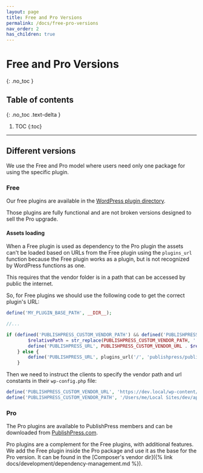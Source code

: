 ```yaml
---
layout: page
title: Free and Pro Versions
permalink: /docs/free-pro-versions
nav_order: 2
has_children: true
---
```


# Free and Pro Versions
{: .no_toc }

## Table of contents
{: .no_toc .text-delta }

1. TOC
{:toc}

---

## Different versions
We use the Free and Pro model where users need only one package for using the specific plugin.

### Free

Our free plugins are available in the [WordPress plugin directory](https://wordpress.org).

Those plugins are fully functional and are not broken versions designed to sell the Pro upgrade.

#### Assets loading

When a Free plugin is used as dependency to the Pro plugin the assets can't be loaded based on URLs
from the Free plugin using the `plugins_url` function because the Free plugin works as a plugin,
but is not recognized by WordPress functions as one.

This requires that the vendor folder is in a path that can be accessed by public the internet.

So, for Free plugins we should use the following code to get the correct plugin's URL:

```php
define('MY_PLUGIN_BASE_PATH', __DIR__);

//...

if (defined('PUBLISHPRESS_CUSTOM_VENDOR_PATH') && defined('PUBLISHPRESS_CUSTOM_VENDOR_URL')) {
        $relativePath = str_replace(PUBLISHPRESS_CUSTOM_VENDOR_PATH, '', $relativePath);
        define('PUBLISHPRESS_URL', PUBLISHPRESS_CUSTOM_VENDOR_URL . $relativePath . '/');
    } else {
        define('PUBLISHPRESS_URL', plugins_url('/', 'publishpress/publishpress.php'));
    }
```

Then we need to instruct the clients to specify the vendor path and url constants in their `wp-config.php` file:

```php
define('PUBLISHPRESS_CUSTOM_VENDOR_URL', 'https://dev.local/wp-content/vendor/');
define('PUBLISHPRESS_CUSTOM_VENDOR_PATH', '/Users/me/Local Sites/dev/app/public/wp-content/vendor/');
```

### Pro

The Pro plugins are available to PublishPress members and can be downloaded from [PublishPress.com](https://publishpress.com).

Pro plugins are a complement for the Free plugins, with additional features.
We add the Free plugin inside the Pro package and use it as the base for the Pro version.
It can be found in the [Composer's vendor dir]({% link docs/development/dependency-management.md %}).
